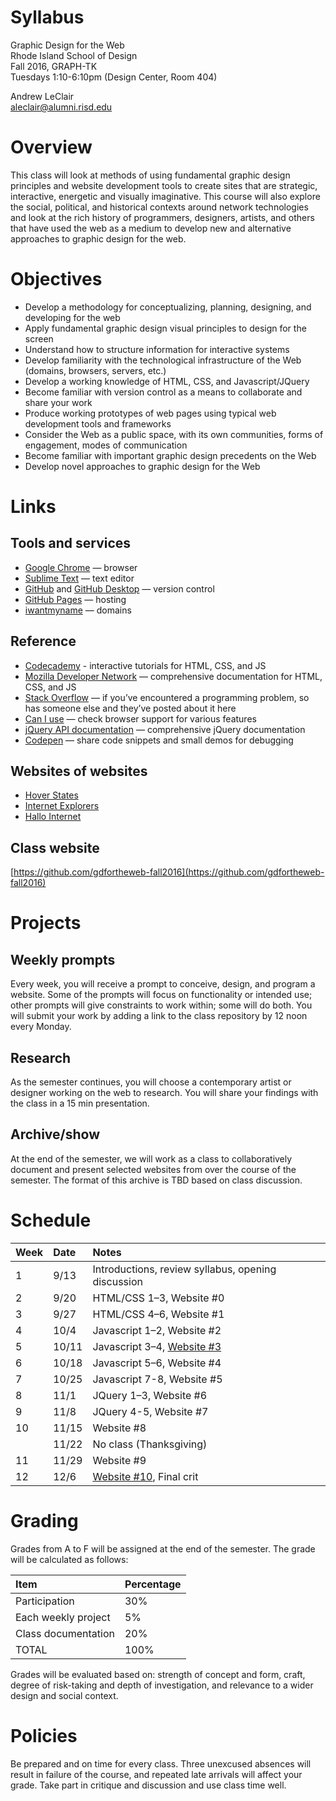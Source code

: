 # Syllabus

Graphic Design for the Web  
Rhode Island School of Design  
Fall 2016, GRAPH-TK  
Tuesdays 1:10-6:10pm (Design Center, Room 404)

Andrew LeClair  
[aleclair@alumni.risd.edu](mailto:aleclair@alumni.risd.edu)

# Overview

This class will look at methods of using fundamental graphic design principles and website development tools to create sites that are strategic, interactive, energetic and visually imaginative. This course will also explore the social, political, and historical contexts around network technologies and look at the rich history of programmers, designers, artists, and others that have used the web as a medium to develop new and alternative approaches to graphic design for the web.

# Objectives

- Develop a methodology for conceptualizing, planning, designing, and developing for the web
- Apply fundamental graphic design visual principles to design for the screen
- Understand how to structure information for interactive systems
- Develop familiarity with the technological infrastructure of the Web (domains, browsers, servers, etc.)
- Develop a working knowledge of HTML, CSS, and Javascript/JQuery
- Become familiar with version control as a means to collaborate and share your work
- Produce working prototypes of web pages using typical web development tools and frameworks
- Consider the Web as a public space, with its own communities, forms of engagement, modes of communication
- Become familiar with important graphic design precedents on the Web
- Develop novel approaches to graphic design for the Web

# Links

## Tools and services

- [Google Chrome](https://www.google.com/intl/en/chrome/browser/desktop/index.html) — browser
- [Sublime Text](http://sublimetext.com) — text editor
- [GitHub](http://github.com) and [GitHub Desktop](https://desktop.github.com) — version control
- [GitHub Pages](https://pages.github.com) — hosting
- [iwantmyname](http://iwantmyname.com) — domains

## Reference

- [Codecademy](http://codecademy.com) - interactive tutorials for HTML, CSS, and JS
- [Mozilla Developer Network](https://developer.mozilla.org/en-US/) — comprehensive documentation for HTML, CSS, and JS
- [Stack Overflow](http://stackoverflow.com) — if you’ve encountered a programming problem, so has someone else and they’ve posted about it here
- [Can I use](http://caniuse.com/) — check browser support for various features
- [jQuery API documentation](http://api.jquery.com/) — comprehensive jQuery documentation
- [Codepen](http://codepen.io/) — share code snippets and small demos for debugging

## Websites of websites

- [Hover States](http://hoverstat.es)
- [Internet Explorers](http://internetexplore.rs)
- [Hallo Internet](http://hallointer.net/sitepascalhien)

## Class website

[https://github.com/gdfortheweb-fall2016](https://github.com/gdfortheweb-fall2016)

# Projects

## Weekly prompts

Every week, you will receive a prompt to conceive, design, and program a website. Some of the prompts will focus on functionality or intended use; other prompts will give constraints to work within; some will do both. You will submit your work by adding a link to the class repository by 12 noon every Monday.

## Research

As the semester continues, you will choose a contemporary artist or designer working on the web to research. You will share your findings with the class in a 15 min presentation.

## Archive/show

At the end of the semester, we will work as a class to collaboratively document and present selected websites from over the course of the semester. The format of this archive is TBD based on class discussion.

# Schedule

|Week|Date|Notes|
|:---|:---|:---|
|1|9/13|Introductions, review syllabus, opening discussion|
|2|9/20|HTML/CSS 1–3, Website #0|
|3|9/27|HTML/CSS 4–6, Website #1|
|4|10/4|Javascript 1–2, Website #2|
|5|10/11|Javascript 3–4, [Website #3](./Websites/Website3.md)|
|6|10/18|Javascript 5–6, Website #4|
|7|10/25|Javascript 7-8, Website #5|
|8|11/1|JQuery 1–3, Website #6|
|9|11/8|JQuery 4-5, Website #7|
|10|11/15|Website #8|
||11/22|No class (Thanksgiving)|
|11|11/29|Website #9|
|12|12/6|[Website #10](./Websites/Website10.md), Final crit|

# Grading

Grades from A to F will be assigned at the end of the semester. The grade will be calculated as follows:

|Item|Percentage|
|:---|:---|
|Participation|30%|
|Each weekly project|5%|
|Class documentation|20%|
|TOTAL|100%|

Grades will be evaluated based on: strength of concept and form, craft, degree of risk-taking and depth of investigation, and relevance to a wider design and social context.

# Policies

Be prepared and on time for every class. Three unexcused absences will result in failure of the course, and repeated late arrivals will affect your grade. Take part in critique and discussion and use class time well.